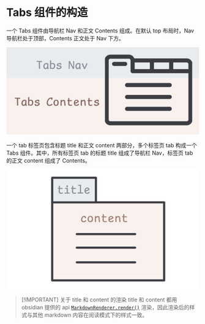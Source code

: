 # Tabs 组件的构造

一个 Tabs 组件由导航栏 Nav 和正文 Contents 组成。在默认 top 布局时，Nav 导航栏处于顶部，Contents 正文处于 Nav 下方。

![tabs-modal](../assets/tabs-modal.png)

一个 tab 标签页包含标题 title 和正文 content 两部分，多个标签页 tab 构成一个 Tabs 组件。其中，所有标签页 tab 的标题 title 组成了导航栏 Nav，标签页 tab 的正文 content 组成了 Contents。

![tab-modal](../assets/tab-modal.png)

> [!IMPORTANT] 关于 title 和 content 的渲染
> title 和 content 都用 obsidian 提供的 api [`MarkdownRenderer.render()`](<https://docs.obsidian.md/Reference/TypeScript+API/MarkdownRenderer/render#MarkdownRenderer.render()+method>) 渲染，因此渲染后的样式与其他 markdown 内容在阅读模式下的样式一致。
